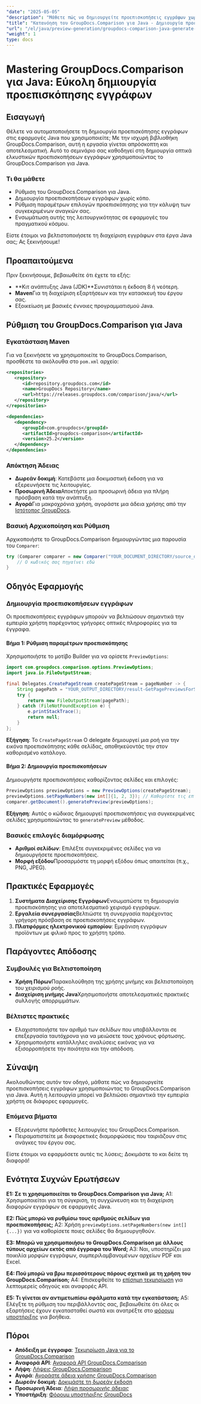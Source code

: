 ```yaml
---
"date": "2025-05-05"
"description": "Μάθετε πώς να δημιουργείτε προεπισκοπήσεις εγγράφων χωρίς κόπο με το GroupDocs.Comparison για Java. Βελτιώστε την εμπειρία χρήστη της εφαρμογής σας."
"title": "Κατανόηση του GroupDocs.Comparison για Java - Δημιουργία προεπισκόπησης εγγράφων χωρίς κόπο"
"url": "/el/java/preview-generation/groupdocs-comparison-java-generate-previews/"
"weight": 1
type: docs
---
```

# Mastering GroupDocs.Comparison για Java: Εύκολη δημιουργία προεπισκόπησης εγγράφων

## Εισαγωγή

Θέλετε να αυτοματοποιήσετε τη δημιουργία προεπισκόπησης εγγράφων στις εφαρμογές Java που χρησιμοποιείτε; Με την ισχυρή βιβλιοθήκη GroupDocs.Comparison, αυτή η εργασία γίνεται απρόσκοπτη και αποτελεσματική. Αυτό το σεμινάριο σας καθοδηγεί στη δημιουργία οπτικά ελκυστικών προεπισκοπήσεων εγγράφων χρησιμοποιώντας το GroupDocs.Comparison για Java.

### Τι θα μάθετε
- Ρύθμιση του GroupDocs.Comparison για Java.
- Δημιουργία προεπισκοπήσεων εγγράφων χωρίς κόπο.
- Ρύθμιση παραμέτρων επιλογών προεπισκόπησης για την κάλυψη των συγκεκριμένων αναγκών σας.
- Ενσωμάτωση αυτής της λειτουργικότητας σε εφαρμογές του πραγματικού κόσμου.

Είστε έτοιμοι να βελτιστοποιήσετε τη διαχείριση εγγράφων στα έργα Java σας; Ας ξεκινήσουμε!

## Προαπαιτούμενα

Πριν ξεκινήσουμε, βεβαιωθείτε ότι έχετε τα εξής:

- **Κιτ ανάπτυξης Java (JDK)**Συνιστάται η έκδοση 8 ή νεότερη.
- **Maven**Για τη διαχείριση εξαρτήσεων και την κατασκευή του έργου σας.
- Εξοικείωση με βασικές έννοιες προγραμματισμού Java.

## Ρύθμιση του GroupDocs.Comparison για Java

### Εγκατάσταση Maven

Για να ξεκινήσετε να χρησιμοποιείτε το GroupDocs.Comparison, προσθέστε τα ακόλουθα στο `pom.xml` αρχείο:

```xml
<repositories>
   <repository>
      <id>repository.groupdocs.com</id>
      <name>GroupDocs Repository</name>
      <url>https://releases.groupdocs.com/comparison/java/</url>
   </repository>
</repositories>

<dependencies>
   <dependency>
      <groupId>com.groupdocs</groupId>
      <artifactId>groupdocs-comparison</artifactId>
      <version>25.2</version>
   </dependency>
</dependencies>
```

### Απόκτηση Άδειας

- **Δωρεάν δοκιμή**: Κατεβάστε μια δοκιμαστική έκδοση για να εξερευνήσετε τις λειτουργίες.
- **Προσωρινή Άδεια**Αποκτήστε μια προσωρινή άδεια για πλήρη πρόσβαση κατά την ανάπτυξη.
- **Αγορά**Για μακροχρόνια χρήση, αγοράστε μια άδεια χρήσης από την [Ιστότοπος GroupDocs](https://purchase.groupdocs.com/buy).

### Βασική Αρχικοποίηση και Ρύθμιση

Αρχικοποιήστε το GroupDocs.Comparison δημιουργώντας μια παρουσία του `Comparer`:

```java
try (Comparer comparer = new Comparer("YOUR_DOCUMENT_DIRECTORY/source_document.docx")) {
    // Ο κωδικός σας πηγαίνει εδώ
}
```

## Οδηγός Εφαρμογής

### Δημιουργία προεπισκοπήσεων εγγράφων

Οι προεπισκοπήσεις εγγράφων μπορούν να βελτιώσουν σημαντικά την εμπειρία χρήστη παρέχοντας γρήγορες οπτικές πληροφορίες για τα έγγραφα.

#### Βήμα 1: Ρύθμιση παραμέτρων προεπισκόπησης

Χρησιμοποιήστε το μοτίβο Builder για να ορίσετε `PreviewOptions`:

```java
import com.groupdocs.comparison.options.PreviewOptions;
import java.io.FileOutputStream;

final Delegates.CreatePageStream createPageStream = pageNumber -> {
    String pagePath = "YOUR_OUTPUT_DIRECTORY/result-GetPagePreviewsForSourceDocument_" + pageNumber + ".png";
    try {
        return new FileOutputStream(pagePath);
    } catch (FileNotFoundException e) {
        e.printStackTrace();
        return null;
    }
};
```

**Εξήγηση**: Το `CreatePageStream` Ο delegate δημιουργεί μια ροή για την εικόνα προεπισκόπησης κάθε σελίδας, αποθηκεύοντάς την στον καθορισμένο κατάλογο.

#### Βήμα 2: Δημιουργία προεπισκοπήσεων

Δημιουργήστε προεπισκοπήσεις καθορίζοντας σελίδες και επιλογές:

```java
PreviewOptions previewOptions = new PreviewOptions(createPageStream);
previewOptions.setPageNumbers(new int[]{1, 2, 3}); // Καθορίστε τις επιθυμητές σελίδες
comparer.getDocument().generatePreview(previewOptions);
```

**Εξήγηση**: Αυτός ο κώδικας δημιουργεί προεπισκοπήσεις για συγκεκριμένες σελίδες χρησιμοποιώντας το `generatePreview` μέθοδος.

### Βασικές επιλογές διαμόρφωσης

- **Αριθμοί σελίδων**: Επιλέξτε συγκεκριμένες σελίδες για να δημιουργήσετε προεπισκοπήσεις.
- **Μορφή εξόδου**Προσαρμόστε τη μορφή εξόδου όπως απαιτείται (π.χ., PNG, JPEG).

## Πρακτικές Εφαρμογές

1. **Συστήματα Διαχείρισης Εγγράφων**Ενσωματώστε τη δημιουργία προεπισκόπησης για αποτελεσματικό χειρισμό εγγράφων.
2. **Εργαλεία συνεργασίας**Βελτιώστε τη συνεργασία παρέχοντας γρήγορη πρόσβαση σε προεπισκοπήσεις εγγράφων.
3. **Πλατφόρμες ηλεκτρονικού εμπορίου**: Εμφάνιση εγγράφων προϊόντων με φιλικό προς το χρήστη τρόπο.

## Παράγοντες Απόδοσης

### Συμβουλές για Βελτιστοποίηση
- **Χρήση Πόρων**Παρακολούθηση της χρήσης μνήμης και βελτιστοποίηση του χειρισμού ροής.
- **Διαχείριση μνήμης Java**Χρησιμοποιήστε αποτελεσματικές πρακτικές συλλογής απορριμμάτων.

### Βέλτιστες πρακτικές
- Ελαχιστοποιήστε τον αριθμό των σελίδων που υποβάλλονται σε επεξεργασία ταυτόχρονα για να μειώσετε τους χρόνους φόρτωσης.
- Χρησιμοποιήστε κατάλληλες αναλύσεις εικόνας για να εξισορροπήσετε την ποιότητα και την απόδοση.

## Σύναψη

Ακολουθώντας αυτόν τον οδηγό, μάθατε πώς να δημιουργείτε προεπισκοπήσεις εγγράφων χρησιμοποιώντας το GroupDocs.Comparison για Java. Αυτή η λειτουργία μπορεί να βελτιώσει σημαντικά την εμπειρία χρήστη σε διάφορες εφαρμογές. 

### Επόμενα βήματα
- Εξερευνήστε πρόσθετες λειτουργίες του GroupDocs.Comparison.
- Πειραματιστείτε με διαφορετικές διαμορφώσεις που ταιριάζουν στις ανάγκες του έργου σας.

Είστε έτοιμοι να εφαρμόσετε αυτές τις λύσεις; Δοκιμάστε το και δείτε τη διαφορά!

## Ενότητα Συχνών Ερωτήσεων

**Ε1: Σε τι χρησιμοποιείται το GroupDocs.Comparison για Java;**
A1: Χρησιμοποιείται για τη σύγκριση, τη συγχώνευση και τη διαχείριση διαφορών εγγράφων σε εφαρμογές Java.

**Ε2: Πώς μπορώ να ρυθμίσω τους αριθμούς σελίδων για προεπισκοπήσεις;**
A2: Χρήση `previewOptions.setPageNumbers(new int[]{...})` για να καθορίσετε ποιες σελίδες θα δημιουργηθούν.

**Ε3: Μπορώ να χρησιμοποιήσω το GroupDocs.Comparison με άλλους τύπους αρχείων εκτός από έγγραφα του Word;**
A3: Ναι, υποστηρίζει μια ποικιλία μορφών εγγράφων, συμπεριλαμβανομένων αρχείων PDF και Excel.

**Ε4: Πού μπορώ να βρω περισσότερους πόρους σχετικά με τη χρήση του GroupDocs.Comparison;**
A4: Επισκεφθείτε το [επίσημη τεκμηρίωση](https://docs.groupdocs.com/comparison/java/) για λεπτομερείς οδηγούς και αναφορές API.

**Ε5: Τι γίνεται αν αντιμετωπίσω σφάλματα κατά την εγκατάσταση;**
A5: Ελέγξτε τη ρύθμιση του περιβάλλοντός σας, βεβαιωθείτε ότι όλες οι εξαρτήσεις έχουν εγκατασταθεί σωστά και ανατρέξτε στο [φόρουμ υποστήριξης](https://forum.groupdocs.com/c/comparison) για βοήθεια.

## Πόροι

- **Απόδειξη με έγγραφα**: [Τεκμηρίωση Java για το GroupDocs.Comparison](https://docs.groupdocs.com/comparison/java/)
- **Αναφορά API**: [Αναφορά API GroupDocs.Comparison](https://reference.groupdocs.com/comparison/java/)
- **Λήψη**: [Λήψεις GroupDocs.Comparison](https://releases.groupdocs.com/comparison/java/)
- **Αγορά**: [Αγοράστε άδεια χρήσης GroupDocs.Comparison](https://purchase.groupdocs.com/buy)
- **Δωρεάν δοκιμή**: [Δοκιμάστε τη δωρεάν έκδοση](https://releases.groupdocs.com/comparison/java/)
- **Προσωρινή Άδεια**: [Λήψη προσωρινής άδειας](https://purchase.groupdocs.com/temporary-license/)
- **Υποστήριξη**: [Φόρουμ υποστήριξης GroupDocs](https://forum.groupdocs.com/c/comparison)